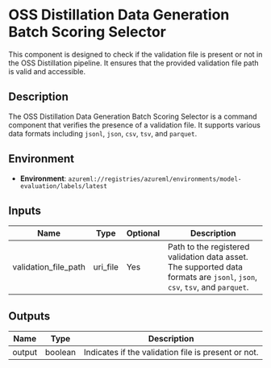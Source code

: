 # OSS Distillation Data Generation Batch Scoring Selector

This component is designed to check if the validation file is present or not in the OSS Distillation pipeline. It ensures that the provided validation file path is valid and accessible.

## Description

The OSS Distillation Data Generation Batch Scoring Selector is a command component that verifies the presence of a validation file. It supports various data formats including `jsonl`, `json`, `csv`, `tsv`, and `parquet`.

## Environment

- **Environment**: `azureml://registries/azureml/environments/model-evaluation/labels/latest`

## Inputs

| Name                  | Type     | Optional | Description                                                                                                 |
|-----------------------|----------|----------|-------------------------------------------------------------------------------------------------------------|
| validation_file_path  | uri_file | Yes      | Path to the registered validation data asset. The supported data formats are `jsonl`, `json`, `csv`, `tsv`, and `parquet`. |

## Outputs

| Name   | Type    | Description                        |
|--------|---------|------------------------------------|
| output | boolean | Indicates if the validation file is present or not. |